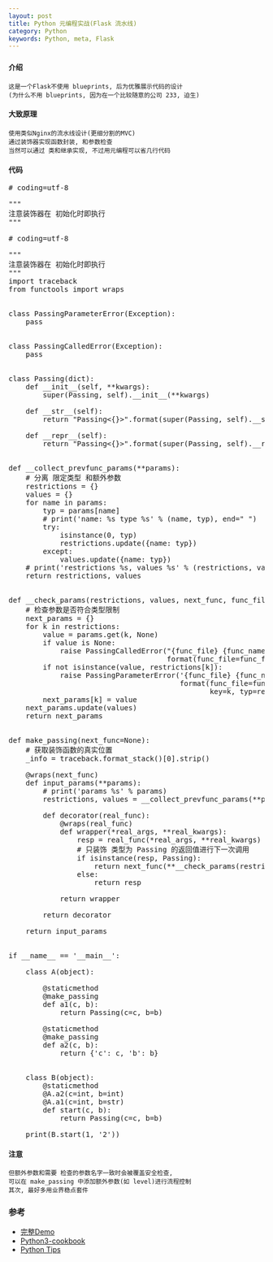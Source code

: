```yaml
---
layout: post
title: Python 元编程实战(Flask 流水线)
category: Python
keywords: Python, meta, Flask
---
```


### 

#### 介绍

	这是一个Flask不使用 blueprints, 后为优雅展示代码的设计
    (为什么不用 blueprints, 因为在一个比较随意的公司 233, 迫生)

#### 大致原理

    使用类似Nginx的流水线设计(更细分割的MVC)
    通过装饰器实现函数封装, 和参数检查
    当然可以通过 类和继承实现, 不过用元编程可以省几行代码

#### 代码


<pre class="prettyprint linenums">
# coding=utf-8

"""
注意装饰器在 初始化时即执行
"""

# coding=utf-8

"""
注意装饰器在 初始化时即执行
"""
import traceback
from functools import wraps


class PassingParameterError(Exception):
    pass


class PassingCalledError(Exception):
    pass


class Passing(dict):
    def __init__(self, **kwargs):
        super(Passing, self).__init__(**kwargs)

    def __str__(self):
        return "Passing<{}>".format(super(Passing, self).__str__())

    def __repr__(self):
        return "Passing<{}>".format(super(Passing, self).__repr__())


def __collect_prevfunc_params(**params):
    # 分离 限定类型 和额外参数
    restrictions = {}
    values = {}
    for name in params:
        typ = params[name]
        # print('name: %s type %s' % (name, typ), end=" ")
        try:
            isinstance(0, typ)
            restrictions.update({name: typ})
        except:
            values.update({name: typ})
    # print('restrictions %s, values %s' % (restrictions, values))
    return restrictions, values


def __check_params(restrictions, values, next_func, func_file, params):
    # 检查参数是否符合类型限制
    next_params = {}
    for k in restrictions:
        value = params.get(k, None)
        if value is None:
            raise PassingCalledError("{func_file} {func_name} missing 1 required positional argument: {key}".
                                     format(func_file=func_file, func_name=next_func.__name__, key=k))
        if not isinstance(value, restrictions[k]):
            raise PassingParameterError('{func_file} {func_name} {key} must be a {typ}'.
                                        format(func_file=func_file, func_name=next_func.__name__,
                                               key=k, typ=restrictions[k].__name__))
        next_params[k] = value
    next_params.update(values)
    return next_params


def make_passing(next_func=None):
    # 获取装饰函数的真实位置
    _info = traceback.format_stack()[0].strip()

    @wraps(next_func)
    def input_params(**params):
        # print('params %s' % params)
        restrictions, values = __collect_prevfunc_params(**params)

        def decorator(real_func):
            @wraps(real_func)
            def wrapper(*real_args, **real_kwargs):
                resp = real_func(*real_args, **real_kwargs)
                # 只装饰 类型为 Passing 的返回值进行下一次调用
                if isinstance(resp, Passing):
                    return next_func(**__check_params(restrictions, values, next_func, _info, resp))
                else:
                    return resp

            return wrapper

        return decorator

    return input_params


if __name__ == '__main__':

    class A(object):

        @staticmethod
        @make_passing
        def a1(c, b):
            return Passing(c=c, b=b)

        @staticmethod
        @make_passing
        def a2(c, b):
            return {'c': c, 'b': b}


    class B(object):
        @staticmethod
        @A.a2(c=int, b=int)
        @A.a1(c=int, b=str)
        def start(c, b):
            return Passing(c=c, b=b)

    print(B.start(1, '2'))
</pre>


#### 注意

    但额外参数和需要 检查的参数名字一致时会被覆盖安全检查,
    可以在 make_passing 中添加额外参数(如 level)进行流程控制 
    其次, 最好多用业界稳点套件

### 参考
- [完整Demo](https://github.com/xingdao/py_test/tree/master/flask)
- [Python3-cookbook](http://python3-cookbook.readthedocs.io/zh_CN/latest/)
- [Python Tips](http://tips.pyhub.cc/zh/latest/)
